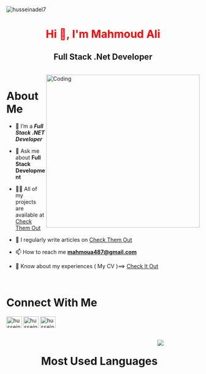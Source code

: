 <p align="left"> <img src="https://komarev.com/ghpvc/?username=husseinadel7&label=Profile%20views&color=0e75b6&style=flat" alt="husseinadel7" /> </p>

<h1 align="center">
  <span style="color: red;">Hi 👋, I'm Mahmoud Ali</span>
</h1>
<h2 align="center">Full Stack .Net Developer </h2>

<br>
<img  align="right" alt="Coding" width="400" src="https://media1.giphy.com/media/ocDxgE43TxdsFRRlR1/giphy.gif?cid=ecf05e471p9xzuow3a40by4m995ulirzazu8qttnox03m106&ep=v1_gifs_related&rid=giphy.gif&ct=g"> 



<h1 align="left">About Me </h1>

- 🌱 I’m a ***Full Stack .NET Developer***

- 💬 Ask me about **Full Stack Development**

- 👨‍💻 All of my projects are available at  [Check Them Out ]([https://husseinadel7.github.io/huss3del.github.io/](https://github.com/mahmoudali-ops?tab=repositories))

- 📝 I regularly write articles on [Check Them Out ](https://husseinadel7.github.io/huss3del.github.io/categories/#blogss)

- 📫 How to reach me **mahmoua487@gmail.com**

- 📄 Know about my experiences ( My CV )==> [Check It Out ](https://drive.google.com/file/d/12SPalLmk5VEeqkb2-hPp8ZirXWRI-rRQ/view?usp=sharing)
<br>
<h1 align="left">Connect With Me </h1>
<p align="left">
<a href="https://www.linkedin.com/in/mahmoud-ali-46b872234" target="blank"><img align="center" src="https://raw.githubusercontent.com/rahuldkjain/github-profile-readme-generator/master/src/images/icons/Social/linked-in-alt.svg" alt="hussein-adel-b46783280" height="30" width="40" /></a>
<a href=https://www.facebook.com/share/18hKrCWC9n/ target="blank"><img align="center" src="https://raw.githubusercontent.com/rahuldkjain/github-profile-readme-generator/master/src/images/icons/Social/facebook.svg" alt="hussein.adel.75641" height="30" width="40" /></a>
<a href=https://www.instagram.com/mahmoud.ali._.2000?igsh=MW45OXFqNGlzMm9iNQ== target="blank"><img align="center" src="https://raw.githubusercontent.com/rahuldkjain/github-profile-readme-generator/master/src/images/icons/Social/instagram.svg" alt="hussein.adel7" height="30" width="40" /></a>

</p>


<br>
<div style="display: flex; flex-wrap: wrap; justify-content: center;">
  <h1>Most Used Languages</h1>
    <img align="left" src="https://github.com/HusseinAdel7/Employee_Registeration_Using_Laravel_and-Mysql/assets/84356407/29216033-4bed-48d9-99f6-c5774e6d3665" />


</div>
